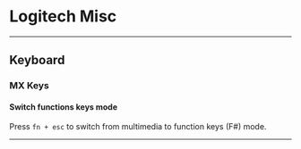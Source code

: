 # Logitech Misc

---

## Keyboard

### MX Keys

#### Switch functions keys mode

Press `fn + esc` to switch from multimedia to function keys (F#) mode.

---
